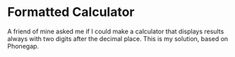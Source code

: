 # Formatted Calculator
A friend of mine asked me if I could make a calculator that displays results always with two digits after the decimal place.
This is my solution, based on Phonegap.